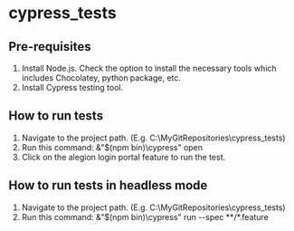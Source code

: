 # cypress_tests

## Pre-requisites
1. Install Node.js. Check the option to install the necessary tools which includes Chocolatey, python package, etc.
2. Install Cypress testing tool.


## How to run tests
1. Navigate to the project path. (E.g. C:\MyGitRepositories\cypress_tests)
2. Run this command: &"$(npm bin)\cypress" open
3. Click on the alegion login portal feature to run the test.


## How to run tests in headless mode
1. Navigate to the project path. (E.g. C:\MyGitRepositories\cypress_tests)
2. Run this command: &"$(npm bin)\cypress" run --spec **/*.feature
